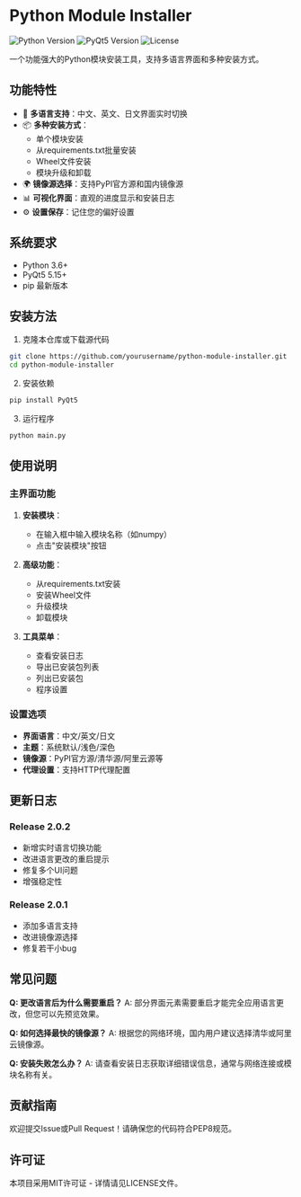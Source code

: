 # Python Module Installer

![Python Version](https://img.shields.io/badge/python-3.6%2B-blue)
![PyQt5 Version](https://img.shields.io/badge/PyQt5-5.15%2B-green)
![License](https://img.shields.io/badge/license-MIT-orange)

一个功能强大的Python模块安装工具，支持多语言界面和多种安装方式。

## 功能特性

- 🚀 **多语言支持**：中文、英文、日文界面实时切换
- 📦 **多种安装方式**：
  - 单个模块安装
  - 从requirements.txt批量安装
  - Wheel文件安装
  - 模块升级和卸载
- 🌍 **镜像源选择**：支持PyPI官方源和国内镜像源
- 📊 **可视化界面**：直观的进度显示和安装日志
- ⚙️ **设置保存**：记住您的偏好设置

## 系统要求

- Python 3.6+
- PyQt5 5.15+
- pip 最新版本

## 安装方法

1. 克隆本仓库或下载源代码
```bash
git clone https://github.com/yourusername/python-module-installer.git
cd python-module-installer
```

2. 安装依赖
```bash
pip install PyQt5
```

3. 运行程序
```bash
python main.py
```

## 使用说明

### 主界面功能

1. **安装模块**：
   - 在输入框中输入模块名称（如numpy）
   - 点击"安装模块"按钮

2. **高级功能**：
   - 从requirements.txt安装
   - 安装Wheel文件
   - 升级模块
   - 卸载模块

3. **工具菜单**：
   - 查看安装日志
   - 导出已安装包列表
   - 列出已安装包
   - 程序设置

### 设置选项

- **界面语言**：中文/英文/日文
- **主题**：系统默认/浅色/深色
- **镜像源**：PyPI官方源/清华源/阿里云源等
- **代理设置**：支持HTTP代理配置

## 更新日志

### Release 2.0.2
- 新增实时语言切换功能
- 改进语言更改的重启提示
- 修复多个UI问题
- 增强稳定性

### Release 2.0.1
- 添加多语言支持
- 改进镜像源选择
- 修复若干小bug

## 常见问题

**Q: 更改语言后为什么需要重启？**
A: 部分界面元素需要重启才能完全应用语言更改，但您可以先预览效果。

**Q: 如何选择最快的镜像源？**
A: 根据您的网络环境，国内用户建议选择清华或阿里云镜像源。

**Q: 安装失败怎么办？**
A: 请查看安装日志获取详细错误信息，通常与网络连接或模块名称有关。

## 贡献指南

欢迎提交Issue或Pull Request！请确保您的代码符合PEP8规范。

## 许可证

本项目采用MIT许可证 - 详情请见LICENSE文件。
